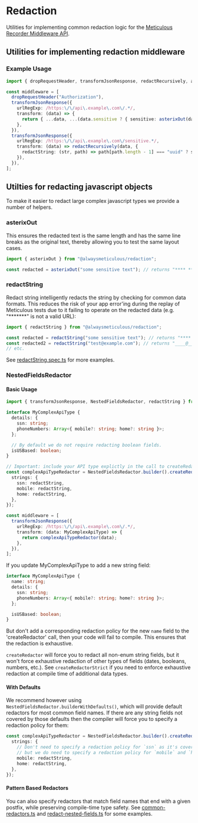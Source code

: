 # Redaction

Utilities for implementing common redaction logic for the [Meticulous Recorder Middleware API](https://github.com/alwaysmeticulous/meticulous-sdk/blob/main/packages/sdk-bundles-api/src/record/middleware.ts).

## Utilities for implementing redaction middleware

### Example Usage

```ts
import { dropRequestHeader, transformJsonResponse, redactRecursively, asterixOut } from "@alwaysmeticulous/redaction";

const middleware = [
  dropRequestHeader("Authorization"),
  transformJsonResponse({
    urlRegExp: /https:\/\/api\.example\.com\/.*/,
    transform: (data) => {
      return { ...data, ...(data.sensitive ? { sensitive: asterixOut(data.sensitive) } : {}) };
    },
  }),
  transformJsonResponse({
    urlRegExp: /https:\/\/api\.example\.com\/sensitive.*/,
    transform: (data) => redactRecursively(data, {
      redactString: (str, path) => path[path.length - 1] === "uuid" ? str : asterixOut(str),
    }),
  }),
];
```

## Utilties for redacting javascript objects

To make it easier to redact large complex javascript types we provide a number of helpers.

### asterixOut

This ensures the redacted text is the same length and has the same line breaks as the original text,
thereby allowing you to test the same layout cases.

```ts
import { asterixOut } from "@alwaysmeticulous/redaction";

const redacted = asterixOut("some sensitive text"); // returns "**** ********* ****"
```

### redactString

Redact string intelligently redacts the string by checking for common data formats. This reduces the
risk of your app error'ing during the replay of Meticulous tests due to it failing to operate on the
redacted data (e.g. "*******" is not a valid URL):

```ts
import { redactString } from "@alwaysmeticulous/redaction";

const redacted = redactString("some sensitive text"); // returns "**** ********* ****"
const redacted2 = redactString("test@example.com"); // returns "____@_______.com"
// etc.
```

See [redactString.spec.ts](packages/redaction/src/generic/__tests__/redact-string.spec.ts) for more examples.

### NestedFieldsRedactor

#### Basic Usage

```ts
import { transformJsonResponse, NestedFieldsRedactor, redactString } from "@alwaysmeticulous/redaction";

interface MyComplexApiType {
  details: {
    ssn: string;
    phoneNumbers: Array<{ mobile?: string; home?: string }>;
  };

  // By default we do not require redacting boolean fields.
  isUSBased: boolean;
}

// Important: include your API type explictly in the call to createRedactor (`createRedactor<MyComplexApiType>`)
const complexApiTypeRedactor = NestedFieldsRedactor.builder().createRedactor<MyComplexApiType>({
  strings: {
    ssn: redactString,
    mobile: redactString,
    home: redactString,
  },
});

const middleware = [
  transformJsonResponse({
    urlRegExp: /https:\/\/api\.example\.com\/.*/,
    transform: (data: MyComplexApiType) => {
      return complexApiTypeRedactor(data);
    },
  }),
];
```

If you update MyComplexApiType to add a new string field:

```ts
interface MyComplexApiType {
  name: string;
  details: {
    ssn: string;
    phoneNumbers: Array<{ mobile?: string; home?: string }>;
  };

  isUSBased: boolean;
}
```

But don't add a corresponding redaction policy for the new `name` field to the 'createRedactor' call, then your
code will fail to compile. This ensures that the redaction is exhaustive.

`createRedactor` will force you to redact all non-enum string fields, but it won't force exhaustive redaction of
other types of fields (dates, booleans, numbers, etc.). See `createRedactorStrict` if you need to enforce exhaustive
redaction at compile time of additional data types.

#### With Defaults

We recommend however using `NestedFieldsRedactor.builderWithDefaults()`, which will provide default redactors
for most common field names. If there are any string fields not covered by those defaults then the compiler will
force you to specify a redaction policy for them:

```ts
const complexApiTypeRedactor = NestedFieldsRedactor.builder().createRedactor<MyComplexApiType>({
  strings: {
    // Don't need to specify a redaction policy for `ssn` as it's covered by the defaults,
    // but we do need to specify a redaction policy for `mobile` and `home` as they're not covered by the defaults.
    mobile: redactString,
    home: redactString,
  },
});
```

#### Pattern Based Redactors

You can also specify redactors that match field names that end with a given postfix, while preserving
compile-time type safety. See [common-redactors.ts](packages/redaction/src/generic/common-redactors.ts)
and [redact-nested-fields.ts](packages/redaction/src/generic/redact-nested-fields.ts) for some examples.
